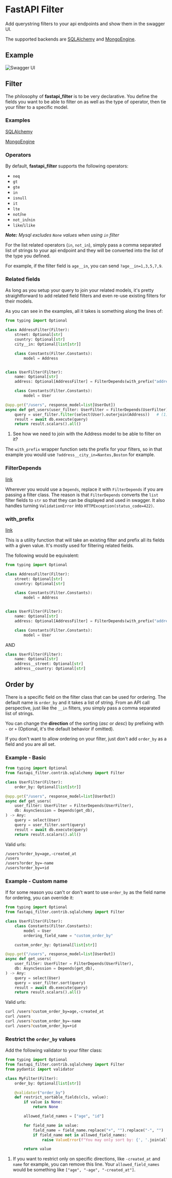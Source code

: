 # FastAPI Filter

Add querystring filters to your api endpoints and show them in the swagger UI.

The supported backends are [SQLAlchemy](https://github.com/sqlalchemy/sqlalchemy) and
[MongoEngine](https://github.com/MongoEngine/mongoengine).


## Example

![Swagger UI](./swagger-ui.png)

## Filter

The philosophy of **fastapi_filter** is to be very declarative. You define the fields you want to be able to filter on
as well as the type of operator, then tie your filter to a specific model.

### Examples

[SQLAlchemy](https://github.com/arthurio/fastapi-filter/blob/main/examples/fastapi_filter_sqlalchemy.py)

[MongoEngine](https://github.com/arthurio/fastapi-filter/blob/main/examples/fastapi_filter_mongoengine.py)

### Operators

By default, **fastapi_filter** supports the following operators:

  - `neq`
  - `gt`
  - `gte`
  - `in`
  - `isnull`
  - `it`
  - `lte`
  - `not`/`ne`
  - `not_in`/`nin`
  - `like`/`ilike`

_**Note:** Mysql excludes `None` values when using `in` filter_

For the list related operators (`in`, `not_in`), simply pass a comma separated list of strings to your api endpoint and
they will be converted into the list of the type you defined.

For example, if the filter field is `age__in`, you can send `?age__in=1,3,5,7,9`.

### Related fields

As long as you setup your query to join your related models, it's pretty straightforward to add related field filters
and even re-use existing filters for their models.

As you can see in the examples, all it takes is something along the lines of:

```python hl_lines="21"
from typing import Optional

class AddressFilter(Filter):
    street: Optional[str]
    country: Optional[str]
    city__in: Optional[list[str]]

    class Constants(Filter.Constants):
        model = Address


class UserFilter(Filter):
    name: Optional[str]
    address: Optional[AddressFilter] = FilterDepends(with_prefix("address", AddressFilter))

    class Constants(Filter.Constants):
        model = User

@app.get("/users", response_model=list[UserOut])
async def get_users(user_filter: UserFilter = FilterDepends(UserFilter), db: AsyncSession = Depends(get_db)) -> Any:
    query = user_filter.filter(select(User).outerjoin(Address))   # (1)
    result = await db.execute(query)
    return result.scalars().all()
```

1. See how we need to join with the Address model to be able to filter on it?

The `with_prefix` wrapper function sets the prefix for your filters, so in that example you would use
`?address__city_in=Nantes,Boston` for example.

### FilterDepends

[link](https://github.com/arthurio/fastapi-filter/blob/main/fastapi_filter/base/filter.py#L87)

Wherever you would use a `Depends`, replace it with `FilterDepends` if you are passing a filter class. The reason is
that `FilterDepends` converts the `list` filter fields to `str` so that they can be displayed and used in swagger.
It also handles turning `ValidationError` into `HTTPException(status_code=422)`.


### with_prefix

[link](https://github.com/arthurio/fastapi-filter/blob/main/fastapi_filter/base/filter.py#L21)

This is a utility function that will take an existing filter and prefix all its fields with a given value. It's mostly
used for filtering related fields.

The following would be equivalent:

```python
from typing import Optional

class AddressFilter(Filter):
    street: Optional[str]
    country: Optional[str]

    class Constants(Filter.Constants):
        model = Address


class UserFilter(Filter):
    name: Optional[str]
    address: Optional[AddressFilter] = FilterDepends(with_prefix("address", AddressFilter))

    class Constants(Filter.Constants):
        model = User
```

AND

```python
class UserFilter(Filter):
    name: Optional[str]
    address__street: Optional[str]
    address__country: Optional[str]
```

## Order by

There is a specific field on the filter class that can be used for ordering. The default name is `order_by` and it
takes a list of string. From an API call perspective, just like the `__in` filters, you simply pass a comma separated
list of strings.

You can change the **direction** of the sorting (*asc* or *desc*) by prefixing with `-` or `+` (Optional, it's the
default behavior if omitted).

If you don't want to allow ordering on your filter, just don't add `order_by` as a field and you are all set.


### Example - Basic

```python
from typing import Optional
from fastapi_filter.contrib.sqlalchemy import Filter

class UserFilter(Filter):
    order_by: Optional[list[str]]

@app.get("/users", response_model=list[UserOut])
async def get_users(
    user_filter: UserFilter = FilterDepends(UserFilter),
    db: AsyncSession = Depends(get_db),
) -> Any:
    query = select(User)
    query = user_filter.sort(query)
    result = await db.execute(query)
    return result.scalars().all()
```

Valid urls:

```bash
/users?order_by=age,-created_at
/users
/users?order_by=-name
/users?order_by=+id
```

### Example - Custom name

If for some reason you can't or don't want to use `order_by` as the field name for ordering, you can override it:

```python
from typing import Optional
from fastapi_filter.contrib.sqlalchemy import Filter

class UserFilter(Filter):
    class Constants(Filter.Constants):
        model = User
        ordering_field_name = "custom_order_by"

    custom_order_by: Optional[list[str]]

@app.get("/users", response_model=list[UserOut])
async def get_users(
    user_filter: UserFilter = FilterDepends(UserFilter),
    db: AsyncSession = Depends(get_db),
) -> Any:
    query = select(User)
    query = user_filter.sort(query)
    result = await db.execute(query)
    return result.scalars().all()
```

Valid urls:

```bash
curl /users?custom_order_by=age,-created_at
curl /users
curl /users?custom_order_by=-name
curl /users?custom_order_by=+id
```

### Restrict the `order_by` values

Add the following validator to your filter class:

```python
from typing import Optional
from fastapi_filter.contrib.sqlalchemy import Filter
from pydantic import validator

class MyFilter(Filter):
    order_by: Optional[list[str]]

    @validator("order_by")
    def restrict_sortable_fields(cls, value):
        if value is None:
            return None

        allowed_field_names = ["age", "id"]

        for field_name in value:
            field_name = field_name.replace("+", "").replace("-", "")  # (1)
            if field_name not in allowed_field_names:
                raise ValueError(f"You may only sort by: {', '.join(allowed_field_names)}")

        return value
```

1. If you want to restrict only on specific directions, like `-created_at` and `name` for example, you can remove this
line. Your `allowed_field_names` would be something like `["age", "-age", "-created_at"]`.
